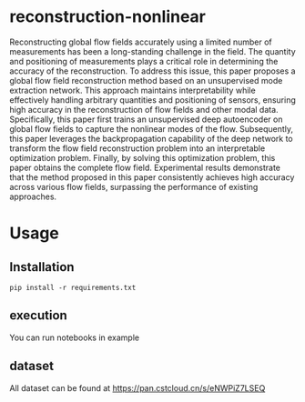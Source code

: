 # reconstruction-nonlinear

Reconstructing global flow fields accurately using a limited number of measurements has been a long-standing challenge in the field. The quantity and positioning of measurements plays a critical role in determining the accuracy of the reconstruction. To address this issue, this paper proposes a global flow field reconstruction method based on an unsupervised mode extraction network. This approach maintains interpretability while effectively handling arbitrary quantities and positioning of sensors, ensuring high accuracy in the reconstruction of flow fields and other modal data. Specifically, this paper first trains an unsupervised deep autoencoder on global flow fields to capture the nonlinear modes of the flow. Subsequently, this paper leverages the backpropagation capability of the deep network to transform the flow field reconstruction problem into an interpretable optimization problem. Finally, by solving this optimization problem, this paper obtains the complete flow field. Experimental results demonstrate that the method proposed in this paper consistently achieves high accuracy across various flow fields, surpassing the performance of existing approaches.


# Usage

## Installation

```
pip install -r requirements.txt
```

## execution

You can run notebooks in example

## dataset 

All dataset can be found at https://pan.cstcloud.cn/s/eNWPiZ7LSEQ 